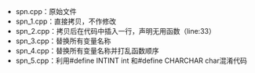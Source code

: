 - spn.cpp：原始文件
- spn_1.cpp：直接拷贝，不作修改
- spn_2.cpp：拷贝后在代码中插入一行，声明无用函数（line:33）
- spn_3.cpp：替换所有变量名称
- spn_4.cpp：替换所有变量名称并打乱函数顺序
- spn_5.cpp：利用#define INTINT int 和#define CHARCHAR char混淆代码

